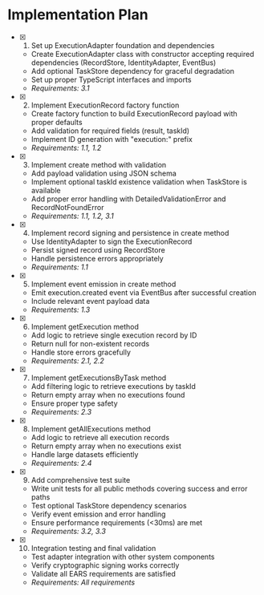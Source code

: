 # Implementation Plan

- [x] 1. Set up ExecutionAdapter foundation and dependencies
  - Create ExecutionAdapter class with constructor accepting required dependencies (RecordStore, IdentityAdapter, EventBus)
  - Add optional TaskStore dependency for graceful degradation
  - Set up proper TypeScript interfaces and imports
  - _Requirements: 3.1_

- [x] 2. Implement ExecutionRecord factory function
  - Create factory function to build ExecutionRecord payload with proper defaults
  - Add validation for required fields (result, taskId)
  - Implement ID generation with "execution:" prefix
  - _Requirements: 1.1, 1.2_

- [x] 3. Implement create method with validation
  - Add payload validation using JSON schema
  - Implement optional taskId existence validation when TaskStore is available
  - Add proper error handling with DetailedValidationError and RecordNotFoundError
  - _Requirements: 1.1, 1.2, 3.1_

- [x] 4. Implement record signing and persistence in create method
  - Use IdentityAdapter to sign the ExecutionRecord
  - Persist signed record using RecordStore
  - Handle persistence errors appropriately
  - _Requirements: 1.1_

- [x] 5. Implement event emission in create method
  - Emit execution.created event via EventBus after successful creation
  - Include relevant event payload data
  - _Requirements: 1.3_

- [x] 6. Implement getExecution method
  - Add logic to retrieve single execution record by ID
  - Return null for non-existent records
  - Handle store errors gracefully
  - _Requirements: 2.1, 2.2_

- [x] 7. Implement getExecutionsByTask method
  - Add filtering logic to retrieve executions by taskId
  - Return empty array when no executions found
  - Ensure proper type safety
  - _Requirements: 2.3_

- [x] 8. Implement getAllExecutions method
  - Add logic to retrieve all execution records
  - Return empty array when no executions exist
  - Handle large datasets efficiently
  - _Requirements: 2.4_

- [x] 9. Add comprehensive test suite
  - Write unit tests for all public methods covering success and error paths
  - Test optional TaskStore dependency scenarios
  - Verify event emission and error handling
  - Ensure performance requirements (<30ms) are met
  - _Requirements: 3.2, 3.3_

- [x] 10. Integration testing and final validation
  - Test adapter integration with other system components
  - Verify cryptographic signing works correctly
  - Validate all EARS requirements are satisfied
  - _Requirements: All requirements_
